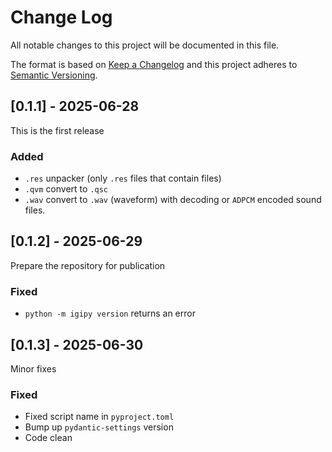 
# Change Log
All notable changes to this project will be documented in this file.

The format is based on [Keep a Changelog](http://keepachangelog.com/)
and this project adheres to [Semantic Versioning](http://semver.org/).

## [0.1.1] - 2025-06-28

This is the first release

### Added

- `.res` unpacker (only `.res` files that contain files)
- `.qvm` convert to `.qsc`
- `.wav` convert to `.wav` (waveform) with decoding or `ADPCM` encoded sound files.

## [0.1.2] - 2025-06-29

Prepare the repository for publication

### Fixed

- `python -m igipy version` returns an error

## [0.1.3] - 2025-06-30

Minor fixes

### Fixed

- Fixed script name in `pyproject.toml`
- Bump up `pydantic-settings` version
- Code clean
